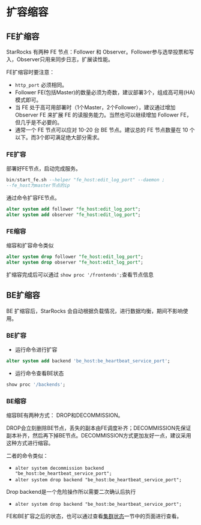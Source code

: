 # 扩容缩容

## FE扩缩容

StarRocks 有两种 FE 节点：Follower 和 Observer。Follower参与选举投票和写入，Observer只用来同步日志，扩展读性能。

FE扩缩容时要注意：

* `http_port` 必须相同。
* Follower FE(包括Master)的数量必须为奇数，建议部署3个，组成高可用(HA)模式即可。
* 当 FE 处于高可用部署时（1个Master，2个Follower），建议通过增加 Observer FE 来扩展 FE 的读服务能力。当然也可以继续增加 Follower FE，但几乎是不必要的。
* 通常一个 FE 节点可以应对 10-20 台 BE 节点。建议总的 FE 节点数量在 10 个以下。而3个即可满足绝大部分需求。

### FE扩容

部署好FE节点，启动完成服务。

~~~sql
bin/start_fe.sh --helper "fe_host:edit_log_port" --daemon ;
--fe_host为master节点的ip
~~~

通过命令扩容FE节点。

~~~sql
alter system add follower "fe_host:edit_log_port";
alter system add observer "fe_host:edit_log_port";
~~~

### FE缩容

缩容和扩容命令类似

~~~sql
alter system drop follower "fe_host:edit_log_port";
alter system drop observer "fe_host:edit_log_port";
~~~

扩缩容完成后可以通过 `show proc '/frontends';`查看节点信息

## BE扩缩容

BE 扩缩容后，StarRocks 会自动根据负载情况，进行数据均衡，期间不影响使用。

### BE扩容

* 运行命令进行扩容

~~~sql
alter system add backend 'be_host:be_heartbeat_service_port';
~~~

* 运行命令查看BE状态

~~~sql
show proc '/backends';
~~~

### BE缩容

缩容BE有两种方式： DROP和DECOMMISSION。

DROP会立刻删除BE节点，丢失的副本由FE调度补齐；DECOMMISSION先保证副本补齐，然后再下掉BE节点。DECOMMISSION方式更加友好一点，建议采用这种方式进行缩容。

二者的命令类似：

* `alter system decommission backend "be_host:be_heartbeat_service_port";`
* `alter system drop backend "be_host:be_heartbeat_service_port";`

Drop backend是一个危险操作所以需要二次确认后执行

* `alter system drop backend "be_host:be_heartbeat_service_port";`

FE和BE扩容之后的状态，也可以通过查看[集群状态](../administration/Cluster_administration.md#确认集群健康状态)一节中的页面进行查看。
